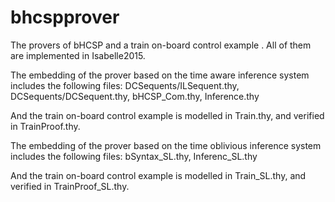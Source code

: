 # bhcspprover
The provers of bHCSP and a train on-board control example .
All of them are implemented in Isabelle2015. 

The embedding of the prover based on the time aware inference system includes the following files:
DCSequents/ILSequent.thy,
DCSequents/DCSequent.thy, 
bHCSP_Com.thy,
Inference.thy

And the train on-board control example is modelled in Train.thy, and verified in TrainProof.thy.

The embedding of the prover based on the time oblivious inference system includes the following files:
bSyntax_SL.thy,
Inferenc_SL.thy

And the train on-board control example is modelled in Train_SL.thy, and verified in TrainProof_SL.thy.


